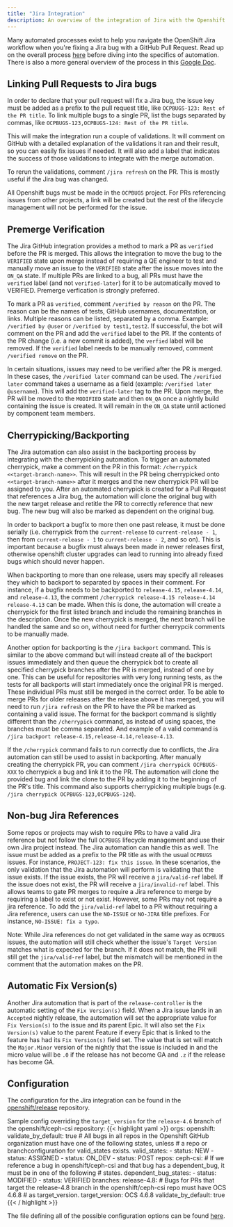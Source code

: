 ```yaml
---
title: "Jira Integration"
description: An overview of the integration of Jira with the Openshift CI
---
```


Many automated processes exist to help you navigate the OpenShift Jira workflow when you're fixing a Jira bug with a
GitHub Pull Request. Read up on the overall process [here][1] before diving into the specifics of automation. There is
also a more general overview of the process in this [Google Doc][3].

## Linking Pull Requests to Jira bugs

In order to declare that your pull request will fix a Jira bug, the issue key must be added as a prefix to the pull
request title, like `OCPBUGS-123: Rest of the PR title`. To link multiple bugs to a single PR, list the bugs separated
by commas, like `OCPBUGS-123,OCPBUGS-124: Rest of the PR title`.

This will make the integration run a couple of validations. It will comment on GitHub with a detailed explanation of the
validations it ran and their result, so you can easily fix issues if needed. It will also add a label that indicates the
success of those validations to integrate with the merge automation.

To rerun the validations, comment `/jira refresh` on the PR. This is mostly useful if the Jira bug was changed.

All Openshift bugs must be made in the `OCPBUGS` project. For PRs referencing issues from other projects, a link will be
created but the rest of the lifecycle management will not be performed for the issue.

## Premerge Verification

The Jira GitHub integration provides a method to mark a PR as `verified` before the PR is merged. This allows the integration
to move the bug to the `VERIFIED` state upon merge instead of requiring a QE engineer to test and manually move an issue to the
`VERIFIED` state after the issue moves into the `ON_QA` state. If multiple PRs are linked to a bug, all PRs must have the `verified` label (and not `verified-later`) for it to be automatically moved to VERIFIED.
Premerge verfication is strongly preferred.

To mark a PR as `verified`, comment `/verified by reason` on the PR. The reason can be the names of tests, GitHub usernames,
documentation, or links. Multiple reasons can be listed, separated by a comma. Example: `/verified by @user` or
`/verified by test1,test2`. If successful, the bot will comment on the PR and add the `verified` label to the PR. If the contents
of the PR change (i.e. a new commit is added), the `verfied` label will be removed. If the `verified` label needs to be manually
removed, comment `/verified remove` on the PR.

In certain situations, issues may need to be verified after the PR is merged. In these cases, the `/verified later` command
can be used. The `/verified later` command takes a username as a field (example: `/verified later @username`). This will add
the `verified-later` tag to the PR. Upon merge, the PR will be moved to the `MODIFIED` state and then `ON_QA` once a nightly
build containing the issue is created. It will remain in the `ON_QA` state until actioned by component team members.

## Cherrypicking/Backporting

The Jira automation can also assist in the backporting process by integrating with the cherrypicking automation. To
trigger an automated cherrypick, make a comment on the PR in this format: `/cherrypick <<target-branch-name>>`. This
will result in the PR being cherrypicked onto `<<target-branch-name>>` after it merges and the new cherrypick PR will be
assigned to you. After an automated cherrypick is created for a Pull Request that references a Jira bug, the automation
will clone the original bug with the new target release and retitle the PR to correctly reference that new bug. The new
bug will also be marked as dependent on the original bug.

In order to backport a bugfix to more then one past release, it must be done serially (i.e. cherrypick from the
`current-release` to `current-release - 1`, then from `current-release - 1` to `current-release - 2`, and so on). This
is important because a bugfix must always been made in newer releases first, otherwise openshift cluster upgrades can
lead to running into already fixed bugs which should never happen.

When backporting to more than one release, users may specify all releases they which to backport to separated by spaces
in their comment. For instance, if a bugfix needs to be backported to `release-4.15`, `release-4.14`, and `release-4.13`,
the comment `/cherrypick release-4.15 release-4.14 release-4.13` can be made. When this is done, the automation will create
a cherrypick for the first listed branch and include the remaining branches in the description. Once the new cherrypick is merged,
the next branch will be handled the same and so on, without need for further cherrypcik comments to be manually made.

Another option for backporting is the `/jira backport` command. This is similar to the above command but will instead
create all of the backport issues immediately and then queue the cherrypick bot to create all specified cherrypick
branches after the PR is merged, instead of one by one. This can be useful for repositories with very long running
tests, as the tests for all backports will start immediately once the original PR is merged. These individual PRs must
still be merged in the correct order. To be able to merge PRs for older releases after the release above it has merged,
you will need to run `/jira refresh` on the PR to have the PR be marked as containing a valid issue. The format for the
backport command is slightly different than the `/cherrypick` command, as instead of using spaces, the branches must be
comma separated.  And example of a valid command is `/jira backport release-4.15,release-4.14,release-4.13`.

If the `/cherrypick` command fails to run correctly due to conflicts, the Jira automation can still be used to assist in
backporting. After manually creating the cherrypick PR, you can comment `/jira cherrypick OCPBUGS-XXX` to cherrypick a
bug and link it to the PR. The automation will clone the provided bug and link the clone to the PR by adding it to the
beginning of the PR's title. This command also supports cherrypicking multiple bugs (e.g.  `/jira cherrypick
OCPBUGS-123,OCPBUGS-124`).

## Non-bug Jira References

Some repos or projects may wish to require PRs to have a valid Jira reference but not follow the full `OCPBUGS`
lifecycle management and use their own Jira project instead. The Jira automation can handle this as well. The issue must
be added as a prefix to the PR title as with the usual `OCPBUGS` issues. For instance, `PROJECT-123: fix this issue`. In
these scenarios, the only validation that the Jira automation will perform is validating that the issue exists. If the
issue exists, the PR will receive a `jira/valid-ref` label. If the issue does not exist, the PR will receive a
`jira/invalid-ref` label. This allows teams to gate PR merges to require a Jira reference to merge by requiring a label
to exist or not exist. However, some PRs may not require a jira reference. To add the `jira/valid-ref` label to a PR
without requiring a Jira reference, users can use the `NO-ISSUE` or `NO-JIRA` title prefixes. For instance, `NO-ISSUE:
fix a typo`.

Note: While Jira references do not get validated in the same way as `OCPBUGS` issues, the automation will still check
whether the issue's `Target Version` matches what is expected for the branch. If it does not match, the PR will still
get the `jira/valid-ref` label, but the mismatch will be mentioned in the comment that the automation makes on the PR.

## Automatic Fix Version(s)

Another Jira automation that is part of the `release-controller` is the automatic setting of the `Fix Version(s)` field.
When a Jira issue lands in an `Accepted` nightly release, the automation will set the appropriate value for `Fix
Version(s)` to the issue and its parent Epic. It will also set the `Fix Version(s)` value to the parent Feature if every
Epic that is linked to the feature has had its `Fix Version(s)` field set. The value that is set will match the
`Major.Minor` version of the nightly that the issue is included in and the micro value will be `.0` if the release has
not become GA and `.z` if the release has become GA.

## Configuration

The configuration for the Jira integration can be found in the [openshift/release][0] repository.

Sample config overriding the `target_version` for the `release-4.6` branch of the openshift/ceph-csi repository:
{{< highlight yaml >}}
  orgs:
    openshift:
      validate_by_default: true
      # All bugs in all repos in the Openshift GitHub organization must have one of the following states, unless
      # a repo or branchconfiguration for valid_states exists.
      valid_states:
      - status: NEW
      - status: ASSIGNED
      - status: ON_DEV
      - status: POST
      repos:
        ceph-csi:
          # If we reference a bug in openshift/ceph-csi and that bug has a dependent_bug, it must be in one of the following
          # states.
          dependent_bug_states:
          - status: MODIFIED
          - status: VERIFIED
          branches:
            release-4.8:
              # Bugs for PRs that target the release-4.8 branch in the openshift/ceph-csi repo must have OCS 4.6.8
              # as target_version.
              target_version: OCS 4.6.8
              validate_by_default: true
{{< / highlight >}}

The file defining all of the possible configuration options can be found [here][2].

[0]: https://github.com/openshift/release/blob/master/core-services/jira-lifecycle-plugin/config.yaml
[1]: https://source.redhat.com/groups/public/atomicopenshift/atomicopenshift_wiki/openshift_bugzilla_process
[2]: https://github.com/openshift-eng/jira-lifecycle-plugin/blob/main/cmd/jira-lifecycle-plugin/config.go
[3]: https://docs.google.com/document/d/1sxuq3f3dzhjt8mqYGL5_K4-2avhQwWC7gjEfZoABfEE/edit
